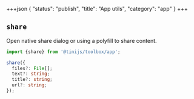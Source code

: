 +++json
{
  "status": "publish",
  "title": "App utils",
  "category": "app"
}
+++

## `share`

Open native share dialog or using a polyfill to share content.

```ts
import {share} from '@tinijs/toolbox/app';

share({
  files?: File[];
  text?: string;
  title?: string;
  url?: string;
});
```
